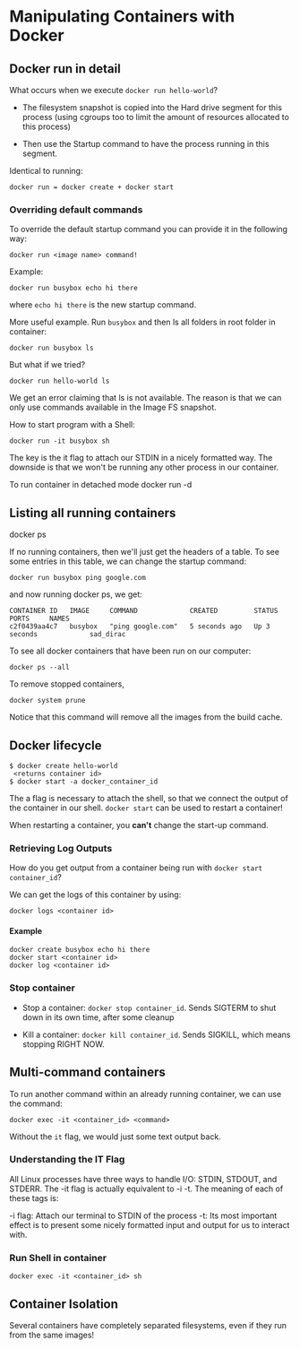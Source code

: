 # Manipulating Containers with Docker

## Docker run in detail
What occurs when we execute `docker run hello-world`?

- The filesystem snapshot is copied into the Hard drive segment for this process
 (using cgroups too to limit the amount of resources allocated to this process)

- Then use the Startup command to have the process running in this segment.

Identical to running:
```
docker run = docker create + docker start
```
### Overriding default commands

To override the default startup command you can provide it in the following way:
```
docker run <image name> command!
```

Example:
```
docker run busybox echo hi there
```
where `echo hi there` is the new startup command.


More useful example. Run `busybox` and then ls all folders in root folder in container:
```
docker run busybox ls
```

But what if we tried?
```
docker run hello-world ls
```
We get an error claiming that ls is not available. The reason is that we can only use
commands available in the Image FS snapshot.

How to start program with a Shell:
```
docker run -it busybox sh
```

The key is the it flag to attach our STDIN in a nicely formatted way. The downside is that
we won't be running any other process in our container.

To run container in detached mode
docker run -d <container name>


## Listing all running containers
docker ps

If no running containers, then we'll just get the headers of a table. To see some
entries in this table, we can change the startup command:
```
docker run busybox ping google.com
```
and now running docker ps, we get:
```
CONTAINER ID   IMAGE     COMMAND             CREATED         STATUS         PORTS     NAMES
c2f0439aa4c7   busybox   "ping google.com"   5 seconds ago   Up 3 seconds             sad_dirac
```

To see all docker containers that have been run on our computer:
```
docker ps --all
```
To remove stopped containers,
```
docker system prune
```
Notice that this command will remove all the images from the build cache.

## Docker lifecycle
```
$ docker create hello-world
 <returns container id>
$ docker start -a docker_container_id
```
The a flag is necessary to attach the shell, so that we connect the output of
the container in our shell. `docker start` can be used to restart a container!

When restarting a container, you **can't** change the start-up command.

### Retrieving Log Outputs
How do you get output from a container being run with `docker start container_id`?

We can get the logs of this container by using:
```
docker logs <container id>
```

#### Example
```
docker create busybox echo hi there
docker start <container id>
docker log <container id>
```

### Stop container

- Stop a container: `docker stop container_id`. Sends SIGTERM to shut down in its
own time, after some cleanup

- Kill a container: `docker kill container_id`. Sends SIGKILL, which means stopping
RIGHT NOW.


## Multi-command containers

To run another command within an already running container, we can use the command:
```
docker exec -it <container_id> <command>
```
Without the `it` flag, we would just some text output back.

### Understanding the IT Flag

All Linux processes have three ways to handle I/O: STDIN, STDOUT, and STDERR. The
-it flag is actually equivalent to -i -t. The meaning of each of these tags is:

-i flag: Attach our terminal to STDIN of the process
-t: Its most important effect is to present some nicely formatted input and output
for us to interact with.

### Run Shell in container
```
docker exec -it <container_id> sh
```


## Container Isolation
Several containers have completely separated filesystems, even if they run from
the same images!
